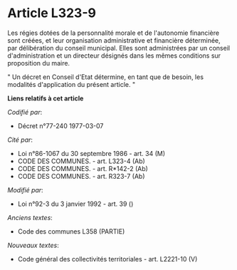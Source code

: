 # Article L323-9

Les régies dotées de la personnalité morale et de l'autonomie financière sont créées, et leur organisation administrative et
financière déterminée, par délibération du conseil municipal. Elles sont administrées par un conseil d'administration et un
directeur désignés dans les mêmes conditions sur proposition du maire.

" Un décret en Conseil d'Etat détermine, en tant que de besoin, les modalités d'application du présent article. "

**Liens relatifs à cet article**

_Codifié par_:

  - Décret n°77-240 1977-03-07

_Cité par_:

  - Loi n°86-1067 du 30 septembre 1986 - art. 34 (M)
  - CODE DES COMMUNES. - art. L323-4 (Ab)
  - CODE DES COMMUNES. - art. R*142-2 (Ab)
  - CODE DES COMMUNES. - art. R323-7 (Ab)

_Modifié par_:

  - Loi n°92-3 du 3 janvier 1992 - art. 39 ()

_Anciens textes_:

  - Code des communes L358 (PARTIE)

_Nouveaux textes_:

  - Code général des collectivités territoriales - art. L2221-10 (V)
